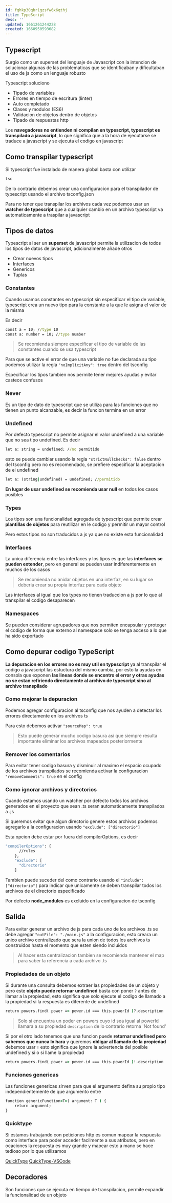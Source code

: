 ```yaml
---
id: fqhkp30qbr1gzsfw6x6qthj
title: TypeScript
desc: ''
updated: 1661261244228
created: 1660950593682
---
```


## Typescript

Surgio como un superset del lenguaje de Javascript con la intencion de solucionar algunas de las problematicas que se identificaban y dificultaban el uso de js como un lenguaje robusto

Typescript soluciono

* Tipado de variables
* Errores en tiempo de escritura (linter)
* Auto completado
* Clases y modulos (ES6)
* Validacion de objetos dentro de objetos
* Tipado de respuestas http

Los **navegadores no entienden ni compilan en typescript, typescript es transpilado a javascript**, lo que significa que a la hora de ejecutarse se traduce a javascript y se ejecuta el codigo en javascript

## Como transpilar typescript

Si typescript fue instalado de manera global basta con utilizar 

```cmd
tsc
```

De lo contrario debemos crear una configuracion para el transpilador de typescript usando el archivo tsconfig.json

Para no tener que transpilar los archivos cada vez podemos usar un **watcher de typescript** que a cualquier cambio en un archivo typescript va automaticamente a traspilar a javascript

## Tipos de datos

Typescript al ser un **superset** de javascript permite la utilizacion de todos los tipos de datos de javascript, adicionalmente añade otros

* Crear nuevos tipos
* Interfaces
* Genericos
* Tuplas

### Constantes

Cuando usamos constantes en typescript sin especificar el tipo de variable, typescript crea un nuevo tipo para la constante a la que le asigna el valor de la misma

Es decir 

```cmd
const a = 10; //type 10
const a: number = 10; //type number
```

>Se recomienda siempre especificar el tipo de variable de las constantes cuando se usa typescript

Para que se active el error de que una variable no fue declarada su tipo podemos utilizar la regla `"noImplicitAny": true` dentro del tsconfig

Especificar los tipos tambien nos permite tener mejores ayudas y evitar casteos confusos

### Never

Es un tipo de dato de typescript que se utiliza para las funciones que no tienen un punto alcanzable, es decir la funcion termina en un error

### Undefined

Por defecto typescript no permite asignar el valor undefined a una variable que no sea tipo undefined. Es decir

```cmd
let a: string = undefined; //no permitido
```

 esto se puede cambiar usando la regla `"strictNullChecks": false` dentro del tsconfig pero no es recomendado, se prefiere especificar la aceptacion de el undefined

 ```cmd
let a: (string|undefined) = undefined; //permitido
```

**En lugar de usar undefined se recomienda usar null** en todos los casos posibles 

### Types

Los tipos son una funcionalidad agregada de typescript que permite crear **plantillas de objetos** para reutilizar en le codigo y permitir un mayor control

Pero estos tipos no son traducidos a js ya que no existe esta funcionalidad

### Interfaces

La unica diferencia entre las interfaces y los tipos es que las **interfaces se pueden extender**, pero en general se pueden usar indiferentemente en muchos de los casos

>Se recomienda no anidar objetos en una interfaz, en su lugar se deberia crear su propia interfaz para cada objeto

Las interfaces al igual que los types no tienen traduccion a js por lo que al transpilar el codigo desaparecen

### Namespaces

Se pueden considerar agrupadores que nos permiten encapsular y proteger el codigo de forma que externo al namespace solo se tenga acceso a lo que ha sido exportado 

## Como depurar codigo TypeScript

**La depuracion en los errores no es muy util en typescript** ya al transpilar el codigo a javascript las estuctura del mismo cambia, por esto la ayudas en consola que exponen **las lineas donde se encontro el error y otras ayudas no se estan refiriendo directamente al archivo de typescript sino al archivo transpilado**

### Como mejorar la depuracion

Podemos agregar configuracion al tsconfig que nos ayuden a detectar los errores directamente en los archivos ts

Para esto debemos activar `"sourceMap": true`

>Esto puede generar mucho codigo basura asi que siempre resulta importante eliminar los archivos mapeados posteriormente 

### Remover los comentarios

Para evitar tener codigo basura y disminuir al maximo el espacio ocupado de los archivos transpilados se recomienda activar la configuracion `"removeComments": true` en el config

### Como ignorar archivos y directorios

Cuando estamos usando un watcher por defecto todos los archivos generados en el proyecto que sean .ts seran automaticamente transpilados a .js

Si queremos evitar que algun directorio genere estos archivos podemos agregarlo a la configuracion usando `"exclude": ["directorio"]`

Esta opcion debe estar por fuera del compilerOptions, es decir

```cmd
"compilerOptions": {
      //rules
    },
    "exclude": [
      "directorio"
    ]
```

Tambien puede suceder del como contrario usando el `"include": ["directorio"]` para indicar que unicamente se deben transpilar todos los archivos de el directorio especificado

Por defecto **node_modules** es excluido en la configuracion de tsconfig

## Salida

Para evitar generar un archivo de js para cada uno de los archivos .ts se debe agregar `"outFile": "./main.js"` a la configuracion, esto creara un unico archivo centralizado que sera la union de todos los archivos ts construidos hasta el momento que esten siendo incluidos

>Al hacer esta centralizacion tambien se recomienda mantener el map para saber la referencia a cada archivo .ts

### Propiedades de un objeto

Si durante una consulta debemos extraer las propiedades de un objeto y pero este **objeto puede retornar undefined** basta con poner `?` antes de llamar a la propiedad, esto significa que solo ejecute el codigo de llamado a la propiedad si la respuesta es diferente de undefined

```cmd
return powers.find( power => power.id === this.powerId )?.description || 'Not found'
```

>Solo si encuentra un poder en powers cuyo id sea igual al powerId llamara a su propiedad `description` de lo contrario retorna 'Not found'

Si por el otro lado tenemos que una funcion puede **retornar undefined pero sabemos que nunca lo hara** y queremos **obligar al llamado de la propiedad** debemos usar `!` esto significa que ignore la advertencia del posible undefined y si o si llame la propiedad 

```cmd
return powers.find( power => power.id === this.powerId )!.description || 'Not found'
```

### Funciones genericas

Las funciones genericas sirven para que el argumento defina su propio tipo independientemente de que argumento entre 

```cmd
function genericFunction<T>( argument: T ) {
    return argument;
}
```

### Quicktype

Si estamos trabajando con peticiones http es comun mapear la respuesta como interface para poder acceder facilmente a sus atributos, pero en ocaciones la respuesta es muy grande y mapear esto a mano se hace tedioso por lo que utilizamos 

[QuickType](https://quicktype.io/)
[QuickType-VSCode](https://marketplace.visualstudio.com/items?itemName=quicktype.quicktype)

## Decoradores

Son funciones que se ejecuta en tiempo de transpilacion, permite expandir la funcionalidad de un objeto
